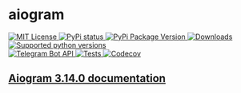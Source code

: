 <h1 align="left">aiogram</h1>
<div>
<a class="reference external image-reference" href="https://opensource.org/licenses/MIT"><img alt="MIT License" src="https://img.shields.io/pypi/l/aiogram.svg?style=flat-square">
</a>
<a class="reference external image-reference" href="https://pypi.python.org/pypi/aiogram"><img alt="PyPi status" src="https://img.shields.io/pypi/status/aiogram.svg?style=flat-square">
</a>
<a class="reference external image-reference" href="https://pypi.python.org/pypi/aiogram"><img alt="PyPi Package Version" src="https://img.shields.io/pypi/v/aiogram.svg?style=flat-square">
</a>
<a class="reference external image-reference" href="https://pypi.python.org/pypi/aiogram"><img alt="Downloads" src="https://img.shields.io/pypi/dm/aiogram.svg?style=flat-square">
</a>
<a class="reference external image-reference" href="https://pypi.python.org/pypi/aiogram"><img alt="Supported python versions" src="https://img.shields.io/pypi/pyversions/aiogram.svg?style=flat-square">
</a><br>
<a class="reference external image-reference" href="https://core.telegram.org/bots/api"><img alt="Telegram Bot API" src="https://img.shields.io/badge/dynamic/json?color=blue&amp;logo=telegram&amp;label=Telegram%20Bot%20API&amp;query=%24.api.version&amp;url=https%3A%2F%2Fraw.githubusercontent.com%2Faiogram%2Faiogram%2Fdev-3.x%2F.butcher%2Fschema%2Fschema.json&amp;style=flat-square">
</a>
<a class="reference external image-reference" href="https://github.com/aiogram/aiogram/actions"><img alt="Tests" src="https://img.shields.io/github/actions/workflow/status/aiogram/aiogram/tests.yml?branch=dev-3.x&amp;style=flat-square">
</a>
<a class="reference external image-reference" href="https://app.codecov.io/gh/aiogram/aiogram"><img alt="Codecov" src="https://img.shields.io/codecov/c/github/aiogram/aiogram?style=flat-square">
</a>
</div>

<h2><a href="https://docs.aiogram.dev/en/latest/index.html">Aiogram 3.14.0 documentation</a></h2>
